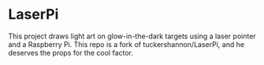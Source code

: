 # LaserPi

This project draws light art on glow-in-the-dark targets using a laser pointer and a Raspberry Pi. This repo is a fork of tuckershannon/LaserPi, and he deserves the props for the cool factor. 


